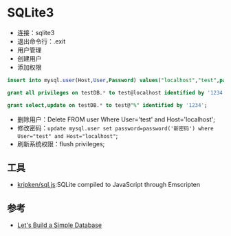 # SQLite3

- 连接：sqlite3
- 退出命令行：.exit
- 用户管理
- 创建用户
- 添加权限

```sql
insert into mysql.user(Host,User,Password) values("localhost","test",password("1234"));

grant all privileges on testDB.* to test@localhost identified by '1234';

grant select,update on testDB.* to test@"%" identified by '1234';
```

- 删除用户：Delete FROM user Where User='test' and Host='localhost';
- 修改密码：`update mysql.user set password=password('新密码') where User="test" and Host="localhost"`;
- 刷新系统权限：flush privileges;

## 工具

* [kripken/sql.js](https://github.com/kripken/sql.js):SQLite compiled to JavaScript through Emscripten

## 参考

* [Let's Build a Simple Database](https://cstack.github.io/db_tutorial/)
